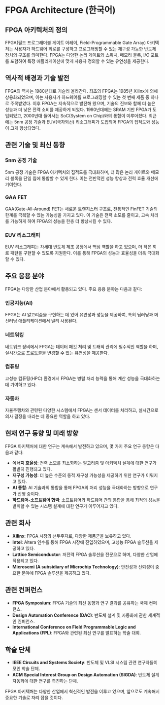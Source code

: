 # FPGA Architecture (한국어)

## FPGA 아키텍처의 정의
FPGA(필드 프로그래머블 게이트 어레이, Field-Programmable Gate Array) 아키텍처는 사용자가 하드웨어 회로를 구성하고 프로그래밍할 수 있는 재구성 가능한 반도체 장치의 구조를 의미한다. FPGA는 다양한 논리 게이트와 스위치, 메모리 블록, I/O 포트를 포함하여 특정 애플리케이션에 맞게 사용자 정의할 수 있는 유연성을 제공한다.

## 역사적 배경과 기술 발전
FPGA의 역사는 1980년대로 거슬러 올라간다. 최초의 FPGA는 1985년 Xilinx에 의해 상용화되었으며, 이는 사용자가 하드웨어를 프로그래밍할 수 있는 첫 번째 제품 중 하나로 주목받았다. 이후 FPGA는 지속적으로 발전해 왔으며, 기술의 진보와 함께 더 높은 성능과 더 낮은 전력 소비를 제공하게 되었다. 1990년대에는 SRAM 기반 FPGA가 도입되었고, 2000년대 들어서는 SoC(System on Chip)와의 통합이 이루어졌다. 최근에는 5nm 공정 기술과 EUV(극자외선) 리소그래피가 도입되어 FPGA의 집적도와 성능이 크게 향상되었다.

## 관련 기술 및 최신 동향
### 5nm 공정 기술
5nm 공정 기술은 FPGA 아키텍처의 집적도를 극대화하며, 더 많은 논리 게이트와 메모리 블록을 단일 칩에 통합할 수 있게 한다. 이는 전반적인 성능 향상과 전력 효율 개선에 기여한다.

### GAA FET
GAA(Gate-All-Around) FET는 새로운 트랜지스터 구조로, 전통적인 FinFET 기술의 한계를 극복할 수 있는 가능성을 가지고 있다. 이 기술은 전력 소모를 줄이고, 고속 처리를 가능하게 하여 FPGA의 성능을 한층 더 향상시킬 수 있다.

### EUV 리소그래피
EUV 리소그래피는 차세대 반도체 제조 공정에서 핵심 역할을 하고 있으며, 더 작은 회로 패턴을 구현할 수 있도록 지원한다. 이를 통해 FPGA의 성능과 효율성을 더욱 극대화할 수 있다.

## 주요 응용 분야
FPGA는 다양한 산업 분야에서 활용되고 있다. 주요 응용 분야는 다음과 같다:

### 인공지능(AI)
FPGA는 AI 알고리즘을 구현하는 데 있어 유연성과 성능을 제공하여, 특히 딥러닝과 머신러닝 애플리케이션에서 널리 사용된다.

### 네트워킹
네트워크 장비에서 FPGA는 데이터 패킷 처리 및 트래픽 관리에 필수적인 역할을 하며, 실시간으로 프로토콜을 변경할 수 있는 유연성을 제공한다.

### 컴퓨팅
고성능 컴퓨팅(HPC) 환경에서 FPGA는 병렬 처리 능력을 통해 계산 성능을 극대화하는 데 기여하고 있다.

### 자동차
자율주행차와 관련된 다양한 시스템에서 FPGA는 센서 데이터를 처리하고, 실시간으로 의사 결정을 내리는 데 중요한 역할을 하고 있다.

## 현재 연구 동향 및 미래 방향
FPGA 아키텍처에 대한 연구는 계속해서 발전하고 있으며, 몇 가지 주요 연구 동향은 다음과 같다:

- **에너지 효율성**: 전력 소모를 최소화하는 알고리즘 및 아키텍처 설계에 대한 연구가 활발히 진행되고 있다.
- **재구성 가능성**: 더 높은 수준의 동적 재구성 가능성을 제공하기 위한 연구가 이뤄지고 있다.
- **AI 통합**: AI 기술과의 통합을 통해 FPGA의 처리 성능을 극대화하는 방향으로 연구가 진행 중이다.
- **하드웨어-소프트웨어 협력**: 소프트웨어와 하드웨어 간의 통합을 통해 최적의 성능을 발휘할 수 있는 시스템 설계에 대한 연구가 이루어지고 있다.

## 관련 회사
- **Xilinx**: FPGA 시장의 선두주자로, 다양한 제품군을 보유하고 있다.
- **Intel**: Altera 인수를 통해 FPGA 시장에 진입하였으며, 고성능 FPGA 솔루션을 제공하고 있다.
- **Lattice Semiconductor**: 저전력 FPGA 솔루션을 전문으로 하며, 다양한 산업에 적용되고 있다.
- **Microsemi (A subsidiary of Microchip Technology)**: 안전성과 신뢰성이 중요한 분야에 FPGA 솔루션을 제공하고 있다.

## 관련 컨퍼런스
- **FPGA Symposium**: FPGA 기술의 최신 동향과 연구 결과를 공유하는 국제 컨퍼런스.
- **Design Automation Conference (DAC)**: 반도체 설계 및 자동화에 관한 세계적인 컨퍼런스.
- **International Conference on Field Programmable Logic and Applications (FPL)**: FPGA와 관련된 최신 연구를 발표하는 학술 대회.

## 학술 단체
- **IEEE Circuits and Systems Society**: 반도체 및 VLSI 시스템 관련 연구자들이 모인 학술 단체.
- **ACM Special Interest Group on Design Automation (SIGDA)**: 반도체 설계 자동화에 대한 연구를 촉진하는 단체.

FPGA 아키텍처는 다양한 산업에서 혁신적인 발전을 이루고 있으며, 앞으로도 계속해서 중요한 기술로 자리 잡을 것이다.